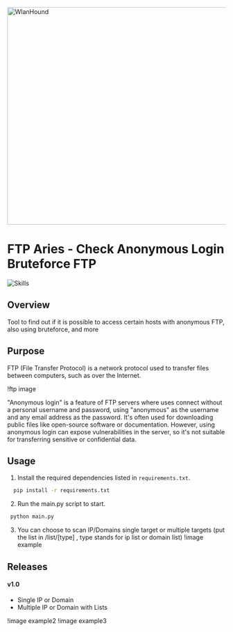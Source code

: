 
<img src="" alt="WlanHound" width="700" height="500">

# FTP Aries - Check Anonymous Login Bruteforce FTP
<img src="https://skillicons.dev/icons?i=py" alt="Skills" />

## Overview
Tool to find out if it is possible to access certain hosts with anonymous FTP, also using bruteforce, and more

## Purpose

FTP (File Transfer Protocol) is a network protocol used to transfer files between computers, such as over the Internet. 

!ftp image

"Anonymous login" is a feature of FTP servers where uses connect without a personal username and password, using "anonymous" as the username and any email address as the password.
It's often used for downloading public files like open-source software or documentation. 
However, using anonymous login can expose vulnerabilities in the server, so it's not suitable for transferring sensitive or confidential data.


## Usage
1. Install the required dependencies listed in `requirements.txt`.
   
 ```sh
   pip install -r requirements.txt
 ```

2. Run the main.py script to start.
   
 ```sh
  python main.py
 ```

3. You can choose to scan IP/Domains single target or multiple targets (put the list in /list/[type] , type stands for ip list or domain list)
!image example

## Releases
#### v1.0
-  Single IP or Domain
-  Multiple IP or Domain with Lists 

!image example2
!image example3
